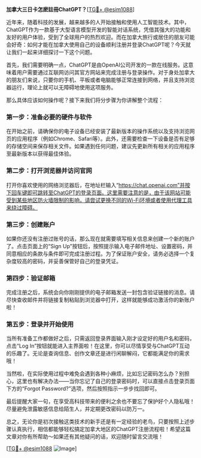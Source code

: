 **加拿大三日卡怎麽註冊ChatGPT？**[[TG💪+ @esim1088](https://t.me/s/esim1088)]

近年来，随着科技的发展，越来越多的人开始接触和使用人工智能技术。其中，ChatGPT作为一款基于大型语言模型开发的智能对话系统，凭借其强大的功能和友好的用户体验，受到了全球用户的热烈欢迎。而在加拿大旅行或居住的朋友可能会好奇：如何才能在加拿大使用自己的设备顺利注册并登录ChatGPT呢？今天就让我们一起来详细探讨一下这个问题。

首先，我们需要明确一点，ChatGPT是由OpenAI公司开发的一款在线服务。这意味着用户需要通过互联网访问其官方网站来完成注册与登录操作。对于身处加拿大的朋友们来说，只要你的手机、平板或者电脑能够正常连接到网络，并且支持浏览器运行，理论上就可以无障碍地使用这项服务。

那么具体应该如何操作呢？接下来我们将分步骤为你讲解整个流程：

### 第一步：准备必要的硬件与软件

在开始之前，请确保你的电子设备已经安装了最新版本的操作系统以及支持浏览网页的应用程序（例如Chrome、Safari等）。此外，还需要检查一下设备是否有足够的存储空间来保存相关文件。如果遇到任何问题，建议先更新所有相关的应用程序至最新版本以获得最佳体验。

### 第二步：打开浏览器并访问官网

打开你喜欢使用的网络浏览器后，在地址栏输入“https://chat.openai.com”并按下回车键即可跳转至ChatGPT的登录页面。这里需要注意的是，由于该网站可能受到某些地区防火墙限制的影响，请尝试更换不同的Wi-Fi环境或者使用代理工具来绕过障碍。

### 第三步：创建账户

如果你还没有注册过账号的话，那么现在就需要填写相关信息来创建一个新的账户了。点击页面上的“Sign Up”按钮后，按照提示输入电子邮件地址、设置密码，并同意相应的条款与条件即可完成注册过程。为了保证账户安全，请务必选择一个复杂度较高的密码，并妥善保管好自己的登录凭证。

### 第四步：验证邮箱

完成注册之后，系统会向你刚刚提供的电子邮箱发送一封包含验证链接的消息。请尽快查收邮件并将链接复制粘贴到浏览器中打开，这样就能够成功激活你的新账户啦！

### 第五步：登录并开始使用

当所有准备工作都做好之后，只需返回登录界面输入刚才设定好的用户名和密码，点击“Log In”按钮就能进入主界面啦！在这里，你可以尽情享受与ChatGPT互动的乐趣了。无论是查询信息、创作文章还是进行闲聊解闷，它都能满足你的需求哦！

当然啦，在实际使用过程中难免会遇到各种小麻烦，比如忘记密码怎么办？别担心，这里也有解决办法——当你忘记了自己的登录密码时，可以直接点击登录页面下方的“Forgot Password?”选项，然后按照指示一步步找回即可。

最后提醒大家一句，在享受高科技带来的便利之余也不要忘了保护好个人隐私哦！尽量避免泄露敏感信息给陌生人，并定期更改密码以防万一。

总之，无论你是初次接触这类技术的新手还是有一定经验的老鸟，只要按照上述步骤认真执行，相信都能够轻松搞定加拿大地区的ChatGPT注册流程啦！希望这篇文章对你有所帮助～如果还有其他疑问的话，欢迎随时留言交流哦！

[[TG💪+ @esim1088](https://t.me/s/esim1088) ![Image](https://i.postimg.cc/4NQfJmqS/Snipaste-2025-05-13-00-14-12.png)]